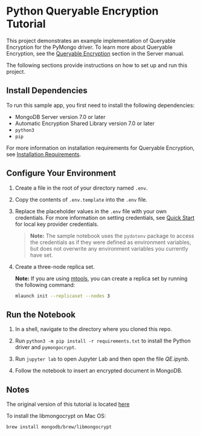 # Python Queryable Encryption Tutorial

This project demonstrates an example implementation of Queryable Encryption
for the PyMongo driver. To learn more about Queryable Encryption, see the
[Queryable Encryption](https://www.mongodb.com/docs/manual/core/queryable-encryption/quick-start/)
section in the Server manual.

The following sections provide instructions on how to set up and run this project.

## Install Dependencies

To run this sample app, you first need to install the following
dependencies:

- MongoDB Server version 7.0 or later
- Automatic Encryption Shared Library version 7.0 or later
- `python3`
- `pip`

For more information on installation requirements for Queryable Encryption,
see [Installation Requirements](https://www.mongodb.com/docs/manual/core/queryable-encryption/install/#std-label-qe-install).

## Configure Your Environment

1. Create a file in the root of your directory named `.env`.

2. Copy the contents of `.env.template` into the `.env` file.

3. Replace the placeholder values in the `.env` file with your own credentials.
   For more information on setting credentials, see
   [Quick Start](https://www.mongodb.com/docs/manual/core/queryable-encryption/quick-start/)
   for local key provider credentials.

   > **Note:** The sample notebook uses the `pydotenv` package to access
   > the credentials as if they were defined as environment variables, but
   > does not overwrite any environment variables you currently have set.

4. Create a three-node replica set.

   **Note:** If you are using [mtools](https://github.com/rueckstiess/mtools),
   you can create a replica set by running the following command:

   ```sh
   mlaunch init --replicaset --nodes 3
   ```

## Run the Notebook

1. In a shell, navigate to the directory where you cloned this repo.

2. Run `python3 -m pip install -r requirements.txt` to install the Python driver and
   `pymongocrypt`.

3. Run `jupyter lab` to open Jupyter Lab and then open the file _QE.ipynb_.

4. Follow the notebook to insert an encrypted document in MongoDB.

## Notes

The original version of this tutorial is located [here](https://github.com/mongodb/docs/tree/master/source/includes/qe-tutorials/python/)

To install the libmongocrypt on Mac OS:

```sh
brew install mongodb/brew/libmongocrypt
```
